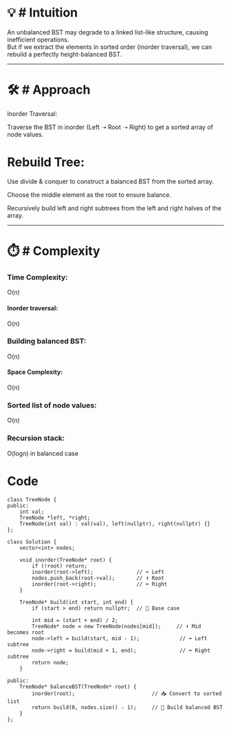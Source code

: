 💡 # Intuition
==============

An unbalanced BST may degrade to a linked list-like structure, causing inefficient operations.\
But if we extract the elements in sorted order (inorder traversal), we can rebuild a perfectly height-balanced BST.

* * * * *

🛠️ # Approach
==============

Inorder Traversal:

Traverse the BST in inorder (Left ➝ Root ➝ Right) to get a sorted array of node values.

Rebuild Tree:
=============

Use divide & conquer to construct a balanced BST from the sorted array.

Choose the middle element as the root to ensure balance.

Recursively build left and right subtrees from the left and right halves of the array.

* * * * *

⏱️ # Complexity
===============

### Time Complexity:

O(n)

#### Inorder traversal:

O(n)

### Building balanced BST:

O(n)

#### Space Complexity:

O(n)

### Sorted list of node values:

O(n)

### Recursion stack:

O(logn) in balanced case

Code
====

```
class TreeNode {
public:
    int val;
    TreeNode *left, *right;
    TreeNode(int val) : val(val), left(nullptr), right(nullptr) {}
};

class Solution {
    vector<int> nodes;

    void inorder(TreeNode* root) {
        if (!root) return;
        inorder(root->left);              // ⬅️ Left
        nodes.push_back(root->val);       // ⬆️ Root
        inorder(root->right);             // ➡️ Right
    }

    TreeNode* build(int start, int end) {
        if (start > end) return nullptr;  // 🧱 Base case

        int mid = (start + end) / 2;
        TreeNode* node = new TreeNode(nodes[mid]);     // ⬆️ Mid becomes root
        node->left = build(start, mid - 1);             // ⬅️ Left subtree
        node->right = build(mid + 1, end);              // ➡️ Right subtree
        return node;
    }

public:
    TreeNode* balanceBST(TreeNode* root) {
        inorder(root);                         // 📥 Convert to sorted list
        return build(0, nodes.size() - 1);     // 🔁 Build balanced BST
    }
};
```